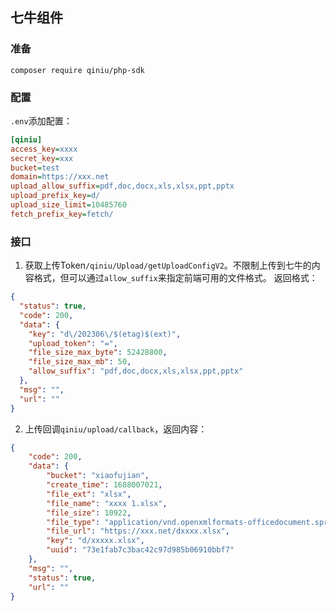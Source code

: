 ## 七牛组件

### 准备

```shell
composer require qiniu/php-sdk
```

### 配置

`.env`添加配置：
```ini
[qiniu]
access_key=xxxx
secret_key=xxx
bucket=test
domain=https://xxx.net
upload_allow_suffix=pdf,doc,docx,xls,xlsx,ppt,pptx
upload_prefix_key=d/
upload_size_limit=10485760
fetch_prefix_key=fetch/
```


### 接口

1. 获取上传Token`/qiniu/Upload/getUploadConfigV2`。不限制上传到七牛的内容格式，但可以通过`allow_suffix`来指定前端可用的文件格式。
返回格式：
```json
{
  "status": true,
  "code": 200,
  "data": {
    "key": "d\/202306\/$(etag)$(ext)",
    "upload_token": "=",
    "file_size_max_byte": 52428800,
    "file_size_max_mb": 50,
    "allow_suffix": "pdf,doc,docx,xls,xlsx,ppt,pptx"
  },
  "msg": "",
  "url": ""
}
```

2. 上传回调`qiniu/upload/callback`，返回内容：
```json
{
    "code": 200,
    "data": {
        "bucket": "xiaofujian",
        "create_time": 1688007021,
        "file_ext": "xlsx",
        "file_name": "xxxx 1.xlsx",
        "file_size": 10922,
        "file_type": "application/vnd.openxmlformats-officedocument.spreadsheetml.sheet",
        "file_url": "https://xxx.net/dxxxx.xlsx",
        "key": "d/xxxxx.xlsx",
        "uuid": "73e1fab7c3bac42c97d985b06910bbf7"
    },
    "msg": "",
    "status": true,
    "url": ""
}
```